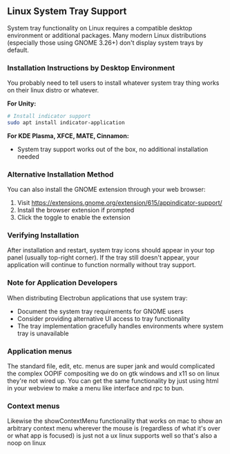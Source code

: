 
## Linux System Tray Support

System tray functionality on Linux requires a compatible desktop environment or additional packages. Many modern Linux distributions (especially those using GNOME 3.26+) don't display system trays by default.

### Installation Instructions by Desktop Environment

You probably need to tell users to install whatever system tray thing works on their linux distro or whatever.

**For Unity:**
```bash
# Install indicator support
sudo apt install indicator-application

```

**For KDE Plasma, XFCE, MATE, Cinnamon:**
- System tray support works out of the box, no additional installation needed

### Alternative Installation Method

You can also install the GNOME extension through your web browser:
1. Visit https://extensions.gnome.org/extension/615/appindicator-support/
2. Install the browser extension if prompted
3. Click the toggle to enable the extension

### Verifying Installation

After installation and restart, system tray icons should appear in your top panel (usually top-right corner). If the tray still doesn't appear, your application will continue to function normally without tray support.

### Note for Application Developers

When distributing Electrobun applications that use system tray:
- Document the system tray requirements for GNOME users
- Consider providing alternative UI access to tray functionality
- The tray implementation gracefully handles environments where system tray is unavailable


### Application menus
The standard file, edit, etc. menus are super jank and would complicated the complex OOPIF compositing we do on gtk windows and x11 so on linux they're not wired up. You can get the same functionality by just using html in your webview to make a menu like interface and rpc to bun.

### Context menus
Likewise the showContextMenu functionality that works on mac to show an arbitrary context menu wherever the mouse is (regardless of what it's over or what app is focused) is just not a ux linux supports well so that's also a noop on linux